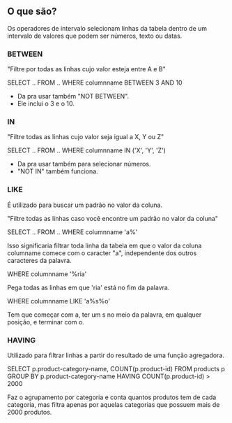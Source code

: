 ## O que são?

Os operadores de intervalo selecionam linhas da tabela dentro de um intervalo de valores que podem ser números, texto ou datas.

### BETWEEN

"Filtre por todas as linhas cujo valor esteja entre A e B"

SELECT ..
FROM ..
WHERE columnname BETWEEN 3 AND 10

* Da pra usar também "NOT BETWEEN".
* Ele inclui o 3 e o 10.


### IN

"Filtre todas as linhas cujo valor seja igual a X, Y ou Z"

SELECT ..
FROM ..
WHERE columnname IN ('X', 'Y', 'Z')

* Da pra usar também para selecionar números.
* "NOT IN" também funciona.


### LIKE

É utilizado para buscar um padrão no valor da coluna.

"Filtre todas as linhas caso você encontre um padrão no valor da coluna"

SELECT ..
FROM ..
WHERE columnname 'a%'

Isso significaria filtrar toda linha da tabela em que o valor da coluna columname comece com o caracter "a", independente dos outros caracteres da palavra.

WHERE columnname '%ria'

Pega todas as linhas em que 'ria' está no fim da palavra.

WHERE columnname LIKE 'a%s%o'

Tem que começar com a, ter um s no meio da palavra, em qualquer posição, e terminar com o.


### HAVING

Utilizado para filtrar linhas a partir do resultado de uma função agregadora.

SELECT 
   p.product-category-name,
   COUNT(p.product-id)
FROM products p
GROUP BY p.product-category-name
HAVING COUNT(p.product-id) > 2000

Faz o agrupamento por categoria e conta quantos produtos tem de cada categoria, mas filtra apenas por aquelas categorias que possuem mais de 2000 produtos.
	
